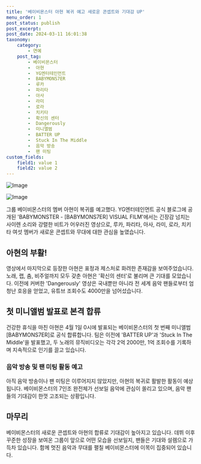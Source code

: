 ```yaml
---
title: '베이비몬스터 아현 복귀 예고 새로운 콘셉트와 기대감 UP'
menu_order: 1
post_status: publish
post_excerpt: 
post_date: 2024-03-11 16:01:38
taxonomy:
    category:
        - 연예
    post_tag:
        - 베이비몬스터
        -  아현
        -  YG엔터테인먼트
        -  BABYMONS7ER
        -  루카
        -  파리타
        -  아사
        -  라미
        -  로라
        -  치키타
        -  확신의 센터
        -  Dangerously
        -  미니앨범
        -  BATTER UP
        -  Stuck In The Middle
        -  음악 방송
        -  팬 미팅
custom_fields:
    field1: value 1
    field2: value 2
---
```


![Image](https://ssl.pstatic.net/mimgnews/image/311/2024/03/11/0001700632_001_20240311082501326.gif?type=w540)

![Image](https://mimgnews.pstatic.net/image/311/2024/03/11/0001700632_002_20240311082501377.jpg?type=w540)

그룹 베이비몬스터의 멤버 아현이 복귀를 예고했다. YG엔터테인먼트 공식 블로그에 공개된 'BABYMONSTER - [BABYMONS7ER] VISUAL FILM'에서는 긴장감 넘치는 사이렌 소리와 강렬한 비트가 어우러진 영상으로, 루카, 파리타, 아사, 라미, 로라, 치키타 여섯 멤버가 새로운 콘셉트와 무대에 대한 관심을 높였습니다.
## 아현의 부활! 
영상에서 마지막으로 등장한 아현은 표정과 제스처로 화려한 존재감을 보여주었습니다. 노래, 랩, 춤, 비주얼까지 모두 갖춘 아현은 '확신의 센터'로 불리며 큰 기대를 모았습니다. 이전에 커버한 'Dangerously' 영상은 국내뿐만 아니라 전 세계 음악 팬들로부터 엄청난 호응을 얻었고, 유튜브 조회수도 4000만을 넘어섰습니다.
## 첫 미니앨범 발표로 본격 합류
건강한 휴식을 마친 아현은 4월 1일 0시에 발표되는 베이비몬스터의 첫 번째 미니앨범 [BABYMONS7ER]로 공식 합류합니다. 팀은 이전에 'BATTER UP'과 'Stuck In The Middle'을 발표했고, 두 노래의 뮤직비디오는 각각 2억 2000만, 1억 조회수를 기록하며 지속적으로 인기를 끌고 있습니다.
### 음악 방송 및 팬 미팅 활동 예고
아직 음악 방송이나 팬 미팅은 이루어지지 않았지만, 아현의 복귀로 활발한 활동이 예상됩니다. 베이비몬스터의 7인조 완전체가 선보일 음악에 관심이 쏠리고 있으며, 음악 팬들의 기대감이 한껏 고조되는 상황입니다.
## 마무리
베이비몬스터의 새로운 콘셉트와 아현의 합류로 기대감이 높아지고 있습니다. 데뷔 이후 꾸준한 성장을 보여온 그룹이 앞으로 어떤 모습을 선보일지, 팬들은 기대와 설렘으로 가득차 있습니다. 함께 멋진 음악과 무대를 펼칠 베이비몬스터에 이목이 집중되어 있습니다.
